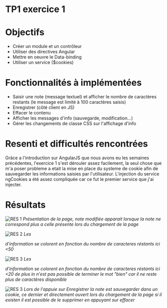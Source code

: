 
# TP1 exercice 1


# Objectifs

- Créer un module et un contrôleur
- Utiliser des directives Angular
- Mettre en oeuvre le Data-binding
- Utiliser un service ($cookies)

# Fonctionnalités à implémentées

- Saisir une note (message textuel) et afficher le nombre de caractères restants (le message  est limité à 100 caractères saisis)
- Enregistrer (côté client en JS)
- Effacer le contenu
- Afficher les messages d'info (sauvegarde, modification…)
- Gérer les changements de classe CSS sur l'affichage d'info

# Resenti et difficultés rencontrées
   Grâce a l'introduction sur AngularJS que nous avons eu les semaines précédentes, l'exercice 1 s'est dérouler assez facilement, la seul chose que m'a poser probleme a etait la mise en place du systeme de cookie afin de sauvegarder les informations saisies par l'utilisateur.
   L'injection du service ngCookies a été assez compliquée car ce fut le premier service que j'ai injecter.

# Résultats
![RES 1](https://image.noelshack.com/fichiers/2017/13/1490696339-capture-d-ecran-2017-03-28-a-12-17-04.png)
    *Présentation de la page, note modifiée apparait lorsque la note ne correspond plus a celle présente lors du chargement de la page*
    
![RES 2](https://image.noelshack.com/fichiers/2017/13/1490696339-capture-d-ecran-2017-03-28-a-12-17-41.png)
 *Les <div> d'information se colorent en fonction du nombre de caracteres réstants ici <50*
 
![RES 3](https://image.noelshack.com/fichiers/2017/13/1490696339-capture-d-ecran-2017-03-28-a-12-18-21.png)
 *Les <div> d'information se colorent en fonction du nombre de caracteres réstants ici <20 de plus in n'est pas possible de terminer le mot "bien" car il ne reste plus de caractères disponible*
 
 ![RES 3](https://image.noelshack.com/fichiers/2017/13/1490697008-capture-d-ecran-2017-03-28-a-12-29-53.png)
 *Lors de l'appuie sur Enregistrer la note est sauvegarder dans un cookie, ce dernier et directement ouvert lors du chargement de la page si il existen il est possible de le supprimer en appuyant sur effacer*
 

